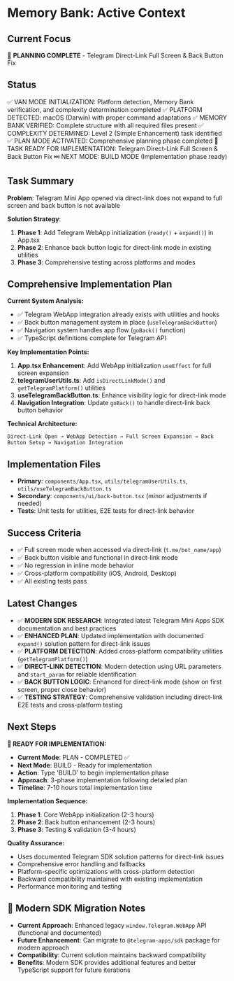 # Memory Bank: Active Context

## Current Focus
🎯 **PLANNING COMPLETE** - Telegram Direct-Link Full Screen & Back Button Fix

## Status
✅ VAN MODE INITIALIZATION: Platform detection, Memory Bank verification, and complexity determination completed
✅ PLATFORM DETECTED: macOS (Darwin) with proper command adaptations
✅ MEMORY BANK VERIFIED: Complete structure with all required files present
✅ COMPLEXITY DETERMINED: Level 2 (Simple Enhancement) task identified
✅ PLAN MODE ACTIVATED: Comprehensive planning phase completed
🎯 TASK READY FOR IMPLEMENTATION: Telegram Direct-Link Full Screen & Back Button Fix
⏭️ NEXT MODE: BUILD MODE (Implementation phase ready)

## Task Summary
**Problem**: Telegram Mini App opened via direct-link does not expand to full screen and back button is not available

**Solution Strategy**:
1. **Phase 1**: Add Telegram WebApp initialization (`ready()` + `expand()`) in App.tsx
2. **Phase 2**: Enhance back button logic for direct-link mode in existing utilities
3. **Phase 3**: Comprehensive testing across platforms and modes

## Comprehensive Implementation Plan
**Current System Analysis:**
- ✅ Telegram WebApp integration already exists with utilities and hooks
- ✅ Back button management system in place (`useTelegramBackButton`)
- ✅ Navigation system handles app flow (`goBack()` function)
- ✅ TypeScript definitions complete for Telegram API

**Key Implementation Points:**
1. **App.tsx Enhancement**: Add WebApp initialization `useEffect` for full screen expansion
2. **telegramUserUtils.ts**: Add `isDirectLinkMode()` and `getTelegramPlatform()` utilities
3. **useTelegramBackButton.ts**: Enhance visibility logic for direct-link mode
4. **Navigation Integration**: Update `goBack()` to handle direct-link back button behavior

**Technical Architecture:**
```
Direct-Link Open → WebApp Detection → Full Screen Expansion → Back Button Setup → Navigation Integration
```

## Implementation Files
- **Primary**: `components/App.tsx`, `utils/telegramUserUtils.ts`, `utils/useTelegramBackButton.ts`
- **Secondary**: `components/ui/back-button.tsx` (minor adjustments if needed)
- **Tests**: Unit tests for utilities, E2E tests for direct-link behavior

## Success Criteria
- ✅ Full screen mode when accessed via direct-link (`t.me/bot_name/app`)
- ✅ Back button visible and functional in direct-link mode
- ✅ No regression in inline mode behavior
- ✅ Cross-platform compatibility (iOS, Android, Desktop)
- ✅ All existing tests pass

## Latest Changes
- ✅ **MODERN SDK RESEARCH**: Integrated latest Telegram Mini Apps SDK documentation and best practices
- ✅ **ENHANCED PLAN**: Updated implementation with documented `expand()` solution pattern for direct-link issues
- ✅ **PLATFORM DETECTION**: Added cross-platform compatibility utilities (`getTelegramPlatform()`)
- ✅ **DIRECT-LINK DETECTION**: Modern detection using URL parameters and `start_param` for reliable identification
- ✅ **BACK BUTTON LOGIC**: Enhanced for direct-link mode (show on first screen, proper close behavior)
- ✅ **TESTING STRATEGY**: Comprehensive validation including direct-link E2E tests and cross-platform testing

## Next Steps
**🎯 READY FOR IMPLEMENTATION:**
- **Current Mode**: PLAN - COMPLETED ✅
- **Next Mode**: BUILD - Ready for implementation
- **Action**: Type 'BUILD' to begin implementation phase
- **Approach**: 3-phase implementation following detailed plan
- **Timeline**: 7-10 hours total implementation time

**Implementation Sequence:**
1. **Phase 1**: Core WebApp initialization (2-3 hours)
2. **Phase 2**: Back button enhancement (2-3 hours)
3. **Phase 3**: Testing & validation (3-4 hours)

**Quality Assurance:**
- Uses documented Telegram SDK solution patterns for direct-link issues
- Comprehensive error handling and fallbacks
- Platform-specific optimizations with cross-platform detection
- Backward compatibility maintained with existing implementation
- Performance monitoring and testing

## 🔄 Modern SDK Migration Notes
- **Current Approach**: Enhanced legacy `window.Telegram.WebApp` API (functional and documented)
- **Future Enhancement**: Can migrate to `@telegram-apps/sdk` package for modern approach
- **Compatibility**: Current solution maintains backward compatibility
- **Benefits**: Modern SDK provides additional features and better TypeScript support for future iterations